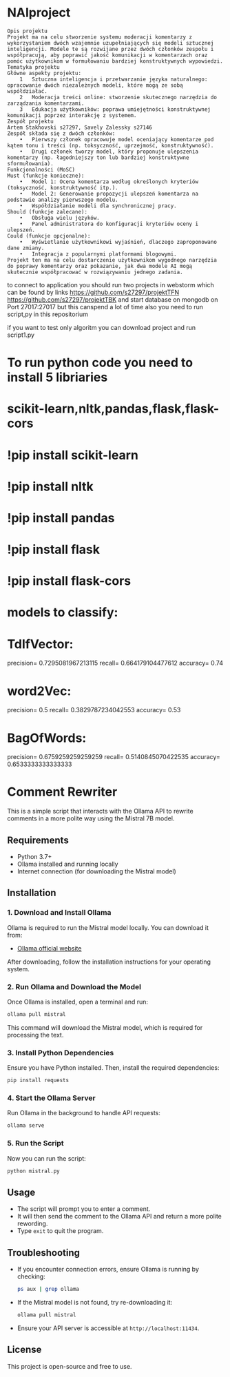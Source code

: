# NAIproject



```
Opis projektu
Projekt ma na celu stworzenie systemu moderacji komentarzy z wykorzystaniem dwóch wzajemnie uzupełniających się modeli sztucznej inteligencji. Modele te są rozwijane przez dwóch członków zespołu i współpracują, aby poprawić jakość komunikacji w komentarzach oraz pomóc użytkownikom w formułowaniu bardziej konstruktywnych wypowiedzi.
Tematyka projektu
Główne aspekty projektu:
	1	Sztuczna inteligencja i przetwarzanie języka naturalnego: opracowanie dwóch niezależnych modeli, które mogą ze sobą współdziałać.
	2	Moderacja treści online: stworzenie skutecznego narzędzia do zarządzania komentarzami.
	3	Edukacja użytkowników: poprawa umiejętności konstruktywnej komunikacji poprzez interakcję z systemem.
Zespół projektu
Artem Stakhovski s27297, Savely Zalessky s27146
Zespół składa się z dwóch członków:
	•	Pierwszy członek opracowuje model oceniający komentarze pod kątem tonu i treści (np. toksyczność, uprzejmość, konstruktywność).
	•	Drugi członek tworzy model, który proponuje ulepszenia komentarzy (np. łagodniejszy ton lub bardziej konstruktywne sformułowania).
Funkcjonalności (MoSC)
Must (funkcje konieczne):
	•	Model 1: Ocena komentarza według określonych kryteriów (toksyczność, konstruktywność itp.).
	•	Model 2: Generowanie propozycji ulepszeń komentarza na podstawie analizy pierwszego modelu.
	•	Współdziałanie modeli dla synchronicznej pracy.
Should (funkcje zalecane):
	•	Obsługa wielu języków.
	•	Panel administratora do konfiguracji kryteriów oceny i ulepszeń.
Could (funkcje opcjonalne):
	•	Wyświetlanie użytkownikowi wyjaśnień, dlaczego zaproponowano dane zmiany.
	•	Integracja z popularnymi platformami blogowymi.
Projekt ten ma na celu dostarczenie użytkownikom wygodnego narzędzia do poprawy komentarzy oraz pokazanie, jak dwa modele AI mogą skutecznie współpracować w rozwiązywaniu jednego zadania.

```












to connect to application you should run two projects in webstorm which can be found by links 
https://github.com/s27297/projektTFN
https://github.com/s27297/projektTBK
 and start database on mongodb on Port 27017:27017 but this canspend a lot of time
 also you need to run script,py in this repositorium

if you want to test only algoritm you can download project and run script1.py
# To run python code you need to install 5 libriaries
# scikit-learn,nltk,pandas,flask,flask-cors
# !pip install scikit-learn
# !pip install nltk
# !pip install pandas
# !pip install flask
# !pip install flask-cors


# models to classify:
# TdIfVector:
precision= 0.7295081967213115
recall= 0.664179104477612
accuracy= 0.74

# word2Vec:
precision= 0.5
recall= 0.3829787234042553
accuracy= 0.53

# BagOfWords:
precision= 0.6759259259259259
recall= 0.5140845070422535
accuracy= 0.6533333333333333

# Comment Rewriter

This is a simple script that interacts with the Ollama API to rewrite comments in a more polite way using the Mistral 7B model.

## Requirements

- Python 3.7+
- Ollama installed and running locally
- Internet connection (for downloading the Mistral model)

## Installation

### 1. Download and Install Ollama

Ollama is required to run the Mistral model locally. You can download it from:

- [Ollama official website](https://ollama.ai)

After downloading, follow the installation instructions for your operating system.

### 2. Run Ollama and Download the Model

Once Ollama is installed, open a terminal and run:

```sh
ollama pull mistral
```

This command will download the Mistral model, which is required for processing the text.

### 3. Install Python Dependencies

Ensure you have Python installed. Then, install the required dependencies:

```sh
pip install requests
```

### 4. Start the Ollama Server

Run Ollama in the background to handle API requests:

```sh
ollama serve
```

### 5. Run the Script

Now you can run the script:

```sh
python mistral.py
```

## Usage

- The script will prompt you to enter a comment.
- It will then send the comment to the Ollama API and return a more polite rewording.
- Type `exit` to quit the program.

## Troubleshooting

- If you encounter connection errors, ensure Ollama is running by checking:
  ```sh
  ps aux | grep ollama
  ```
- If the Mistral model is not found, try re-downloading it:
  ```sh
  ollama pull mistral
  ```
- Ensure your API server is accessible at `http://localhost:11434`.

## License

This project is open-source and free to use.




